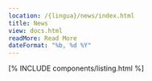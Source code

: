 ```yaml
---
location: /{lingua}/news/index.html
title: News 
view: docs.html
readMore: Read More 
dateFormat: "%b, %d %Y"
---
```

<!--QGODA-NO-XGETTEXT-->
[% INCLUDE components/listing.html %]
<!--/QGODA-NO-XGETTEXT-->
